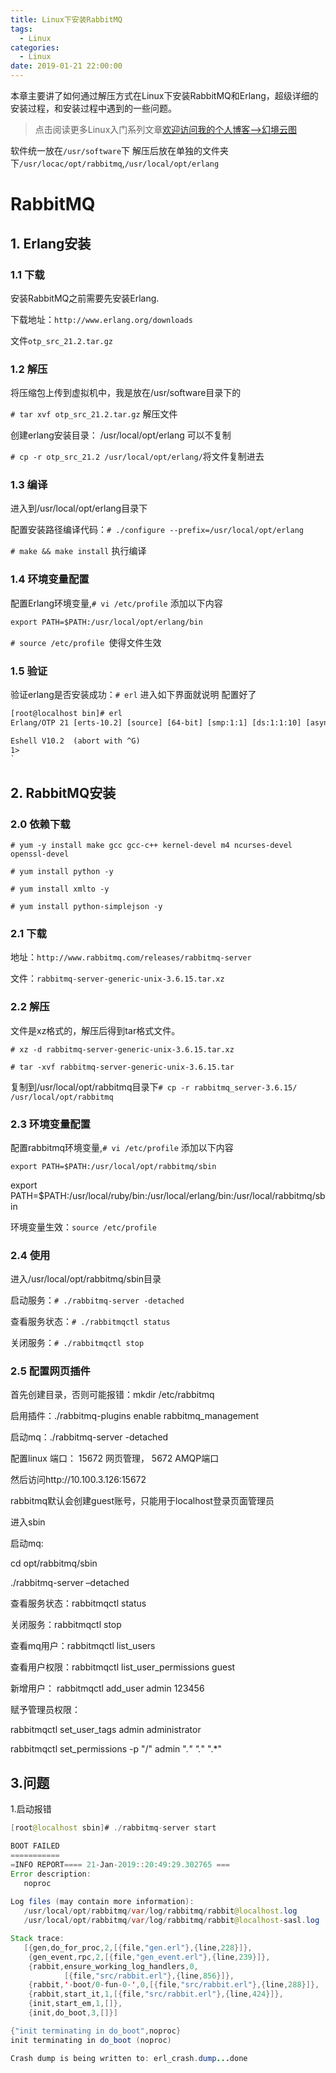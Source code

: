```yaml
---
title: Linux下安装RabbitMQ
tags:
  - Linux
categories:
  - Linux
date: 2019-01-21 22:00:00
---
```


本章主要讲了如何通过解压方式在Linux下安装RabbitMQ和Erlang，超级详细的安装过程，和安装过程中遇到的一些问题。

<!-- more-->

> 点击阅读更多Linux入门系列文章[欢迎访问我的个人博客-->幻境云图](https://www.lixueduan.com/categories/Linux/)

软件统一放在`/usr/software`下 解压后放在单独的文件夹下`/usr/locac/opt/rabbitmq`,`/usr/local/opt/erlang`

# RabbitMQ

## 1. Erlang安装

### 1.1 下载

安装RabbitMQ之前需要先安装Erlang.

下载地址：`http://www.erlang.org/downloads`

文件`otp_src_21.2.tar.gz`

### 1.2 解压

将压缩包上传到虚拟机中，我是放在/usr/software目录下的

`# tar xvf otp_src_21.2.tar.gz`  解压文件

创建erlang安装目录： /usr/local/opt/erlang   可以不复制

`# cp -r otp_src_21.2 /usr/local/opt/erlang/`将文件复制进去

### 1.3 编译

进入到/usr/local/opt/erlang目录下

配置安装路径编译代码：`# ./configure --prefix=/usr/local/opt/erlang`

`# make && make install` 执行编译

### 1.4 环境变量配置

配置Erlang环境变量,`# vi /etc/profile` 添加以下内容

```xml
export PATH=$PATH:/usr/local/opt/erlang/bin
```

 `# source /etc/profile `使得文件生效

### 1.5 验证

验证erlang是否安装成功：`# erl` 进入如下界面就说明 配置好了

```xml
[root@localhost bin]# erl
Erlang/OTP 21 [erts-10.2] [source] [64-bit] [smp:1:1] [ds:1:1:10] [async-threads:1]

Eshell V10.2  (abort with ^G)
1> 
`
```

## 2. RabbitMQ安装

### 2.0 依赖下载

`# yum -y install make gcc gcc-c++ kernel-devel m4 ncurses-devel openssl-devel`

`# yum install python -y`

`# yum install xmlto -y`

`# yum install python-simplejson -y`



### 2.1 下载 

地址：`http://www.rabbitmq.com/releases/rabbitmq-server`

文件：`rabbitmq-server-generic-unix-3.6.15.tar.xz`

### 2.2 解压

文件是xz格式的，解压后得到tar格式文件。

`# xz -d rabbitmq-server-generic-unix-3.6.15.tar.xz`

`# tar -xvf rabbitmq-server-generic-unix-3.6.15.tar`

复制到/usr/local/opt/rabbitmq目录下`# cp -r rabbitmq_server-3.6.15/ /usr/local/opt/rabbitmq`

### 2.3 环境变量配置

配置rabbitmq环境变量,`# vi /etc/profile` 添加以下内容

`export PATH=$PATH:/usr/local/opt/rabbitmq/sbin`

export PATH=$PATH:/usr/local/ruby/bin:/usr/local/erlang/bin:/usr/local/rabbitmq/sbin

环境变量生效：`source /etc/profile`

### 2.4 使用

进入/usr/local/opt/rabbitmq/sbin目录

启动服务：`# ./rabbitmq-server -detached`

查看服务状态：`# ./rabbitmqctl status`

关闭服务：`# ./rabbitmqctl stop `

### 2.5 配置网页插件

首先创建目录，否则可能报错：mkdir /etc/rabbitmq 

启用插件：./rabbitmq-plugins enable rabbitmq_management

启动mq：./rabbitmq-server -detached

配置linux 端口： 15672 网页管理，  5672 AMQP端口

然后访问http://10.100.3.126:15672

rabbitmq默认会创建guest账号，只能用于localhost登录页面管理员

进入sbin

启动mq:

cd opt/rabbitmq/sbin

./rabbitmq-server –detached

 

查看服务状态：rabbitmqctl status

关闭服务：rabbitmqctl stop

查看mq用户：rabbitmqctl list_users  

查看用户权限：rabbitmqctl list_user_permissions guest

新增用户： rabbitmqctl add_user admin 123456

赋予管理员权限：

rabbitmqctl set_user_tags admin administrator 

rabbitmqctl set_permissions -p "/" admin ".*" ".*" ".*" 



## 3.问题

1.启动报错

```java
[root@localhost sbin]# ./rabbitmq-server start

BOOT FAILED
===========
=INFO REPORT==== 21-Jan-2019::20:49:29.302765 ===
Error description:
   noproc
   
Log files (may contain more information):
   /usr/local/opt/rabbitmq/var/log/rabbitmq/rabbit@localhost.log
   /usr/local/opt/rabbitmq/var/log/rabbitmq/rabbit@localhost-sasl.log

Stack trace:
   [{gen,do_for_proc,2,[{file,"gen.erl"},{line,228}]},
    {gen_event,rpc,2,[{file,"gen_event.erl"},{line,239}]},
    {rabbit,ensure_working_log_handlers,0,
            [{file,"src/rabbit.erl"},{line,856}]},
    {rabbit,'-boot/0-fun-0-',0,[{file,"src/rabbit.erl"},{line,288}]},
    {rabbit,start_it,1,[{file,"src/rabbit.erl"},{line,424}]},
    {init,start_em,1,[]},
    {init,do_boot,3,[]}]

{"init terminating in do_boot",noproc}
init terminating in do_boot (noproc)

Crash dump is being written to: erl_crash.dump...done
```

